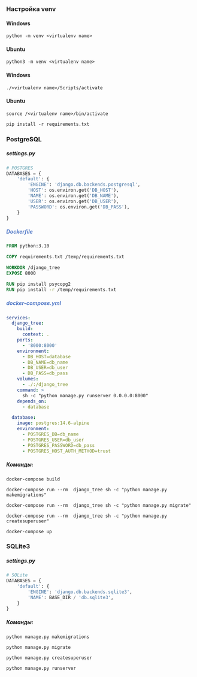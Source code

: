 <h3>Настройка venv</h3>

<h4>Windows</h4>

```commandline
python -m venv <virtualenv name>
```

<h4>Ubuntu</h4>

```commandline
python3 -m venv <virtualenv name>
```

<h4>Windows</h4>

```commandline
./<virtualenv name>/Scripts/activate
```

<h4>Ubuntu</h4>

```commandline
source /<virtualenv name>/bin/activate
```

```commandline
pip install -r requirements.txt
```

<h3>PostgreSQL</h4>

<h5>settings.py</h5>

```python
# POSTGRES
DATABASES = {
    'default': {
        'ENGINE': 'django.db.backends.postgresql',
        'HOST': os.environ.get('DB_HOST'),
        'NAME': os.environ.get('DB_NAME'),
        'USER': os.environ.get('DB_USER'),
        'PASSWORD': os.environ.get('DB_PASS'),
    }
}
```

<h5 style='color:#5279c7'>Dockerfile</h5>

```Dockerfile
FROM python:3.10

COPY requirements.txt /temp/requirements.txt

WORKDIR /django_tree
EXPOSE 8000

RUN pip install psycopg2
RUN pip install -r /temp/requirements.txt
```

<h5 style='color:#5279c7'>docker-compose.yml</h5>

```yaml
services:
  django_tree:
    build:
      context: .
    ports:
      - '8000:8000'
    environment:
      - DB_HOST=database
      - DB_NAME=db_name
      - DB_USER=db_user
      - DB_PASS=db_pass
    volumes:
      - ./:/django_tree
    command: >
      sh -c "python manage.py runserver 0.0.0.0:8000"
    depends_on:
      - database

  database:
    image: postgres:14.6-alpine
    environment:
      - POSTGRES_DB=db_name
      - POSTGRES_USER=db_user
      - POSTGRES_PASSWORD=db_pass
      - POSTGRES_HOST_AUTH_METHOD=trust
```

<h5>Команды:</h5>

```commandline
docker-compose build
```

```commandline
docker-compose run --rm  django_tree sh -c "python manage.py makemigrations"
```

```commandline
docker-compose run --rm  django_tree sh -c "python manage.py migrate" 
```

```commandline
docker-compose run --rm  django_tree sh -c "python manage.py createsuperuser" 
```
```commandline
docker-compose up
```

<h3>SQLite3</h4>

<h5>settings.py</h5>

```python
# SQLite
DATABASES = {
    'default': {
        'ENGINE': 'django.db.backends.sqlite3',
        'NAME': BASE_DIR / 'db.sqlite3',
    }
}
```

<h5>Команды:</h5>

```commandline
python manage.py makemigrations
```

```commandline
python manage.py migrate
```

```commandline
python manage.py createsuperuser
```

```commandline
python manage.py runserver
```
